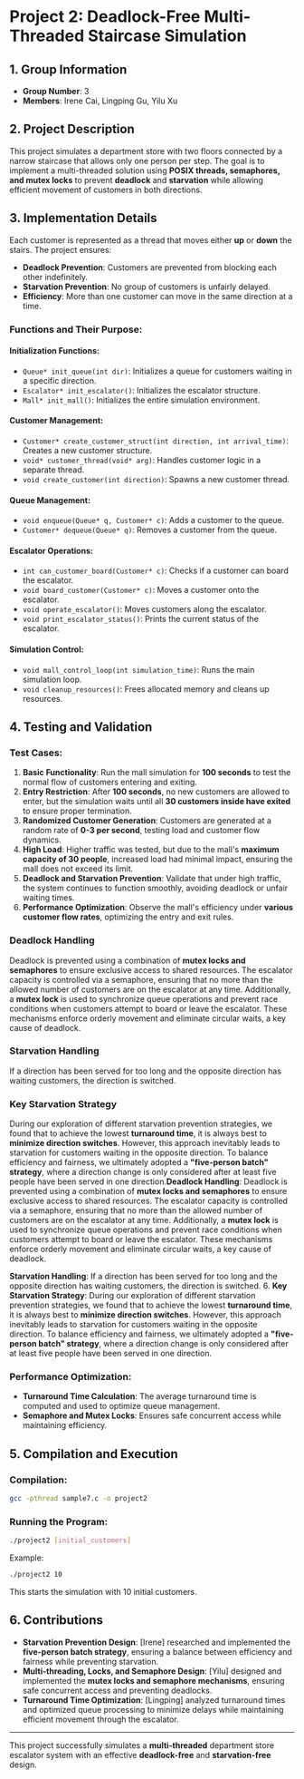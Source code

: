 # Project 2: Deadlock-Free Multi-Threaded Staircase Simulation

## 1. Group Information

- **Group Number**: 3
- **Members**: Irene Cai, Lingping Gu, Yilu Xu

## 2. Project Description

This project simulates a department store with two floors connected by a narrow staircase that allows only one person per step. The goal is to implement a multi-threaded solution using **POSIX threads, semaphores, and mutex locks** to prevent **deadlock** and **starvation** while allowing efficient movement of customers in both directions.

## 3. Implementation Details

Each customer is represented as a thread that moves either **up** or **down** the stairs. The project ensures:

- **Deadlock Prevention**: Customers are prevented from blocking each other indefinitely.
- **Starvation Prevention**: No group of customers is unfairly delayed.
- **Efficiency**: More than one customer can move in the same direction at a time.

### Functions and Their Purpose:

#### Initialization Functions:

- `Queue* init_queue(int dir)`: Initializes a queue for customers waiting in a specific direction.
- `Escalator* init_escalator()`: Initializes the escalator structure.
- `Mall* init_mall()`: Initializes the entire simulation environment.

#### Customer Management:

- `Customer* create_customer_struct(int direction, int arrival_time)`: Creates a new customer structure.
- `void* customer_thread(void* arg)`: Handles customer logic in a separate thread.
- `void create_customer(int direction)`: Spawns a new customer thread.

#### Queue Management:

- `void enqueue(Queue* q, Customer* c)`: Adds a customer to the queue.
- `Customer* dequeue(Queue* q)`: Removes a customer from the queue.

#### Escalator Operations:

- `int can_customer_board(Customer* c)`: Checks if a customer can board the escalator.
- `void board_customer(Customer* c)`: Moves a customer onto the escalator.
- `void operate_escalator()`: Moves customers along the escalator.
- `void print_escalator_status()`: Prints the current status of the escalator.

#### Simulation Control:

- `void mall_control_loop(int simulation_time)`: Runs the main simulation loop.
- `void cleanup_resources()`: Frees allocated memory and cleans up resources.

## 4. Testing and Validation


### Test Cases:

1. **Basic Functionality**: Run the mall simulation for **100 seconds** to test the normal flow of customers entering and exiting.
2. **Entry Restriction**: After **100 seconds**, no new customers are allowed to enter, but the simulation waits until all **30 customers inside have exited** to ensure proper termination.
3. **Randomized Customer Generation**: Customers are generated at a random rate of **0-3 per second**, testing load and customer flow dynamics.
4. **High Load**: Higher traffic was tested, but due to the mall's **maximum capacity of 30 people**, increased load had minimal impact, ensuring the mall does not exceed its limit.
5. **Deadlock and Starvation Prevention**: Validate that under high traffic, the system continues to function smoothly, avoiding deadlock or unfair waiting times.
6. **Performance Optimization**: Observe the mall's efficiency under **various customer flow rates**, optimizing the entry and exit rules.


### Deadlock Handling
Deadlock is prevented using a combination of **mutex locks and semaphores** to ensure exclusive access to shared resources. The escalator capacity is controlled via a semaphore, ensuring that no more than the allowed number of customers are on the escalator at any time. Additionally, a **mutex lock** is used to synchronize queue operations and prevent race conditions when customers attempt to board or leave the escalator. These mechanisms enforce orderly movement and eliminate circular waits, a key cause of deadlock.

### Starvation Handling
If a direction has been served for too long and the opposite direction has waiting customers, the direction is switched.

### Key Starvation Strategy
During our exploration of different starvation prevention strategies, we found that to achieve the lowest **turnaround time**, it is always best to **minimize direction switches**. However, this approach inevitably leads to starvation for customers waiting in the opposite direction. To balance efficiency and fairness, we ultimately adopted a **"five-person batch" strategy**, where a direction change is only considered after at least five people have been served in one direction.**Deadlock Handling**: Deadlock is prevented using a combination of **mutex locks and semaphores** to ensure exclusive access to shared resources. The escalator capacity is controlled via a semaphore, ensuring that no more than the allowed number of customers are on the escalator at any time. Additionally, a **mutex lock** is used to synchronize queue operations and prevent race conditions when customers attempt to board or leave the escalator. These mechanisms enforce orderly movement and eliminate circular waits, a key cause of deadlock.

   **Starvation Handling**: If a direction has been served for too long and the opposite direction has waiting customers, the direction is switched.
6. **Key Starvation Strategy**: During our exploration of different starvation prevention strategies, we found that to achieve the lowest **turnaround time**, it is always best to **minimize direction switches**. However, this approach inevitably leads to starvation for customers waiting in the opposite direction. To balance efficiency and fairness, we ultimately adopted a **"five-person batch" strategy**, where a direction change is only considered after at least five people have been served in one direction.

### Performance Optimization:

- **Turnaround Time Calculation**: The average turnaround time is computed and used to optimize queue management.
- **Semaphore and Mutex Locks**: Ensures safe concurrent access while maintaining efficiency.

## 5. Compilation and Execution

### Compilation:

```sh
gcc -pthread sample7.c -o project2
```

### Running the Program:

```sh
./project2 [initial_customers]
```

Example:

```sh
./project2 10
```

This starts the simulation with 10 initial customers.

## 6. Contributions

- **Starvation Prevention Design**: [Irene] researched and implemented the **five-person batch strategy**, ensuring a balance between efficiency and fairness while preventing starvation.
- **Multi-threading, Locks, and Semaphore Design**: [Yilu] designed and implemented the **mutex locks and semaphore mechanisms**, ensuring safe concurrent access and preventing deadlocks.
- **Turnaround Time Optimization**: [Lingping] analyzed turnaround times and optimized queue processing to minimize delays while maintaining efficient movement through the escalator.

---

This project successfully simulates a **multi-threaded** department store escalator system with an effective **deadlock-free** and **starvation-free** design.

